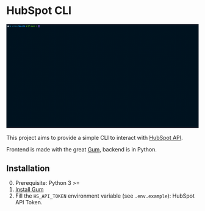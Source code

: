 # HubSpot CLI

![demo](misc/demo.gif)

This project aims to provide a simple CLI to interact with [HubSpot API](https://www.hubspot.com/).

Frontend is made with the great [Gum](https://github.com/charmbracelet/gum), backend is in Python.

## Installation

0. Prerequisite: Python 3 >=
1. [Install Gum](https://github.com/charmbracelet/gum?tab=readme-ov-file#installation)
3. Fill the `HS_API_TOKEN` environment variable (see `.env.example`): HubSpot API Token.